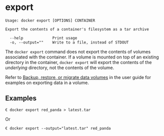<!--[metadata]>
+++
title = "export"
description = "The export command description and usage"
keywords = ["export, file, system, container"]
[menu.main]
parent = "smn_cli"
+++
<![end-metadata]-->

# export

    Usage: docker export [OPTIONS] CONTAINER

    Export the contents of a container's filesystem as a tar archive

      --help             Print usage
      -o, --output=""    Write to a file, instead of STDOUT

The `docker export` command does not export the contents of volumes associated
with the container. If a volume is mounted on top of an existing directory in
the container, `docker export` will export the contents of the *underlying*
directory, not the contents of the volume.

Refer to [Backup, restore, or migrate data
volumes](../../userguide/dockervolumes.md#backup-restore-or-migrate-data-volumes) in
the user guide for examples on exporting data in a volume.

## Examples

    € docker export red_panda > latest.tar

Or

    € docker export --output="latest.tar" red_panda
